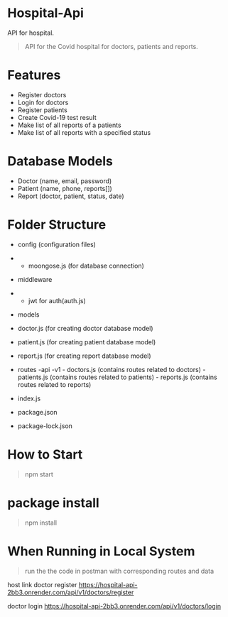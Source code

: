 # Hospital-Api

API for hospital.

> API for the Covid hospital for doctors, patients and reports.



#  Features
 - Register doctors
- Login for doctors
- Register patients
- Create Covid-19 test result
- Make list of all reports of a patients
- Make list of all reports with a specified status


# Database Models
- Doctor (name, email, password)
- Patient (name,  phone, reports[])
- Report (doctor, patient, status, date)

#  Folder Structure
- config (configuration files)
-  - moongose.js (for database connection)
- middleware
- - jwt for auth(auth.js)

 - models
  - doctor.js (for creating doctor database model)
  - patient.js (for creating patient database model)
  - report.js (for creating report database model)

- routes
  -api
    -v1
       - doctors.js (contains routes related to doctors)
       - patients.js (contains routes related to patients)
       - reports.js (contains routes related to reports)
- index.js
- package.json
- package-lock.json

#  How to Start
> npm start


# package install 
> npm install



# When Running in Local System
>  run the the code in postman with corresponding routes and data

host link
doctor register
 https://hospital-api-2bb3.onrender.com/api/v1/doctors/register

doctor login
https://hospital-api-2bb3.onrender.com/api/v1/doctors/login
